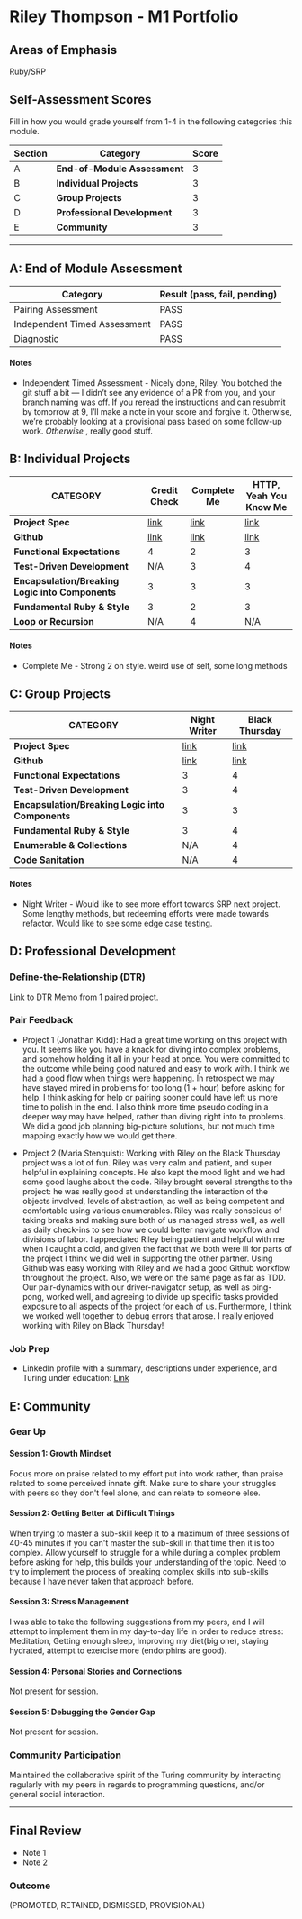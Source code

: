 # Riley Thompson - M1 Portfolio

## Areas of Emphasis
  Ruby/SRP

## Self-Assessment Scores

Fill in how you would grade yourself from 1-4 in the following categories this module.

| Section | Category | Score |
| ---- | ----- | ---- |
| A | **End-of-Module Assessment** | 3 |
| B | **Individual Projects** | 3 |
| C | **Group Projects** | 3 |
| D | **Professional Development** | 3 |
| E | **Community** | 3 |   

------------------------------------------------

## A: End of Module Assessment

| Category | Result (pass, fail, pending) |
| ----- | --- |
| Pairing Assessment | PASS |
| Independent Timed Assessment | PASS |
| Diagnostic | PASS |

#### Notes

*  Independent Timed Assessment - Nicely done, Riley. You botched the git stuff a bit — I didn’t see any evidence of a PR from you, and your branch naming was off. If you reread the instructions and can resubmit by tomorrow at 9, I’ll make a note in your score and forgive it. Otherwise, we’re probably looking at a provisional pass based on some follow-up work. _Otherwise_ , really good stuff.


## B: Individual Projects

| CATEGORY | Credit Check | Complete Me | HTTP, Yeah You Know Me |
| --- | --- | --- | --- |
| **Project Spec** | [link](http://backend.turing.io/module1/projects/credit_check) | [link](http://backend.turing.io/module1/projects/complete_me) | [link](http://backend.turing.io/module1/projects/http_yeah_you_know_me) |
| **Github** | [link](https://github.com/ryt11/projects/blob/master/credit_check.rb) | [link](https://github.com/ryt11/complete_me) | [link](https://github.com/ryt11/http_yeah_you_know_me) |
| **Functional Expectations** | 4 | 2 | 3 |
| **Test-Driven Development** | N/A | 3 | 4 |
| **Encapsulation/Breaking Logic into Components** | 3 | 3 | 3 |
| **Fundamental Ruby & Style** | 3 | 2 | 3 |
| **Loop or Recursion** | N/A | 4 | N/A |

#### Notes

*  Complete Me - Strong 2 on style. weird use of self, some long methods


## C: Group Projects

| CATEGORY | Night Writer | Black Thursday |
| --- | --- | --- |
| **Project Spec** | [link](http://backend.turing.io/module1/projects/night_writer) | [link](http://example.com) |
| **Github** | [link](https://github.com/jk1dd/night_writer) | [link](http://example.com) |
| **Functional Expectations** | 3 | 4 |
| **Test-Driven Development** | 3| 4 |
| **Encapsulation/Breaking Logic into Components** | 3 | 3 |
| **Fundamental Ruby & Style** | 3 | 4 |
| **Enumerable & Collections** | N/A | 4 |
| **Code Sanitation** | N/A | 4 |



#### Notes

*   Night Writer - Would like to see more effort towards SRP next project. Some lengthy methods, but redeeming efforts were made towards refactor.
Would like to see some edge case testing.

## D: Professional Development

### Define-the-Relationship (DTR)

[Link](https://gist.github.com/jk1dd/0ad3c6feaa5f38aed29789999568b5fc) to DTR Memo from 1 paired project.

### Pair Feedback

*   Project 1 (Jonathan Kidd): Had a great time working on this project with you. It seems like you have a knack for diving into complex problems, and somehow holding it all in your head at once. You were committed to the outcome while being good natured and easy to work with. I think we had a good flow when things were happening. In retrospect we may have stayed mired in problems for too long (1 + hour) before asking for help. I think asking for help or pairing sooner could have left us more time to polish in the end. I also think more time pseudo coding in a deeper way may have helped, rather than diving right into to problems. We did a good job planning big-picture solutions, but not much time mapping exactly how we would get there.


*   Project 2 (Maria Stenquist): Working with Riley on the Black Thursday project was a lot of fun. Riley was very calm and patient, and super helpful in explaining concepts. He also kept the mood light and we had some good laughs about the code. Riley brought several strengths to the project: he was really good at understanding the interaction of the objects involved, levels of abstraction, as well as being competent and comfortable using various enumerables. Riley was really conscious of taking breaks and making sure both of us managed stress well, as well as daily check-ins to see how we could better navigate workflow and divisions of labor. I appreciated Riley being patient and helpful with me when I caught a cold, and given the fact that we both were ill for parts of the project I think we did well in supporting the other partner. Using Github was easy working with Riley and we had a good Github workflow throughout the project. Also, we were on the same page as far as TDD. Our pair-dynamics with our driver-navigator setup, as well as ping-pong, worked well,  and agreeing to divide up specific tasks provided exposure to all aspects of the project for each of us. Furthermore, I think we worked well together to debug errors that arose. I really enjoyed working with Riley on Black Thursday!

### Job Prep


*   LinkedIn profile with a summary, descriptions under experience, and Turing under education: [Link](https://www.linkedin.com/in/david-thompson-183b38135/)



## E: Community

### Gear Up

#### Session 1: Growth Mindset
Focus more on praise related to my effort put into work rather, than praise related to some perceived innate gift. Make sure to share your struggles with peers so they don't feel alone, and can relate to someone else.

#### Session 2: Getting Better at Difficult Things
When trying to master a sub-skill keep it to a maximum of three sessions of 40-45 minutes if you can't master the sub-skill in that time then it is too complex.
Allow yourself to struggle for a while during a complex problem before asking for help, this builds your understanding of the topic. Need to try to implement the process of breaking complex skills into sub-skills because I have never taken that approach before.

#### Session 3: Stress Management
I was able to take the following suggestions from my peers, and I will attempt to implement them in my day-to-day life in order to reduce stress: Meditation, Getting enough sleep, Improving my diet(big one), staying hydrated, attempt to exercise more (endorphins are good).

#### Session 4: Personal Stories and Connections
Not present for session.

#### Session 5: Debugging the Gender Gap
Not present for session.

### Community Participation
Maintained the collaborative spirit of the Turing community by interacting regularly
with my peers in regards to programming questions, and/or general social interaction.

-------------------------------------------------------------

## Final Review

*   Note 1
*   Note 2

### Outcome

(PROMOTED, RETAINED, DISMISSED, PROVISIONAL)
